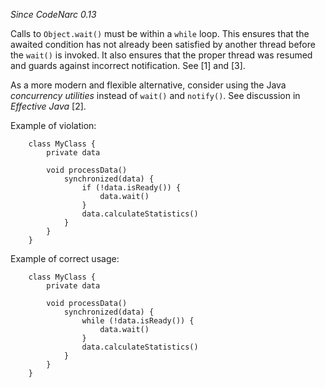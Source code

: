 *Since CodeNarc 0.13*

Calls to `Object.wait()` must be within a `while` loop. This ensures
that the awaited condition has not already been satisfied by another
thread before the `wait()` is invoked. It also ensures that the proper
thread was resumed and guards against incorrect notification. See \[1\]
and \[3\].

As a more modern and flexible alternative, consider using the Java
*concurrency utilities* instead of `wait()` and `notify()`. See
discussion in *Effective Java* \[2\].

Example of violation:

``` 
    class MyClass {
        private data

        void processData()
            synchronized(data) {
                if (!data.isReady()) {
                    data.wait()
                }
                data.calculateStatistics()
            }
        }
    }
```

Example of correct usage:

``` 
    class MyClass {
        private data

        void processData()
            synchronized(data) {
                while (!data.isReady()) {
                    data.wait()
                }
                data.calculateStatistics()
            }
        }
    }
```

